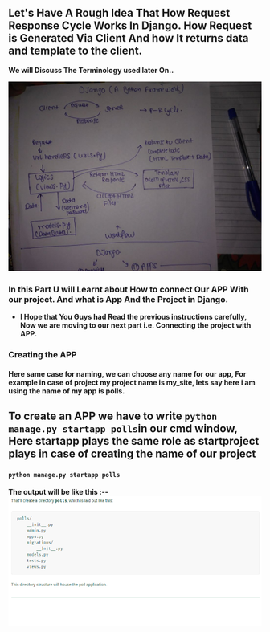## **Let's Have A Rough Idea That How Request Response Cycle Works In Django. How Request is Generated Via Client And how It returns data and template to the client.**

**We will Discuss The Terminology used later On..**

![Djangoworkflow](Djangoworkflow.jpeg)

### In this Part U will Learnt about How to connect Our APP With our project. And what is App And the Project in Django.
* **I Hope that You Guys had Read the previous instructions carefully, Now we are moving to our next part i.e. Connecting the project with APP.**





### Creating the APP

#### Here same case for naming, we can choose any name for our app, For example in case of project my project name is my_site, lets say here i am using the name of my app is polls.
## To create an APP we have to write `python manage.py startapp polls`in our cmd window, Here startapp plays the same role as startproject plays in case of creating the name of our project
#### `python manage.py startapp polls`
 **The output will be like this :--**
 ![apps](Apps.png)
